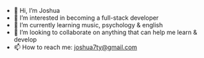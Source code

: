- 👋 Hi, I’m Joshua
- 👀 I’m interested in becoming a full-stack developer
- 🌱 I’m currently learning music, psychology & english
- 💞️ I’m looking to collaborate on anything that can help me learn & develop
- 📫 How to reach me: joshua7ty@gmail.com

<!---
joshua7t/joshua7t is a ✨ special ✨ repository because its `README.md` (this file) appears on your GitHub profile.
You can click the Preview link to take a look at your changes.
--->
